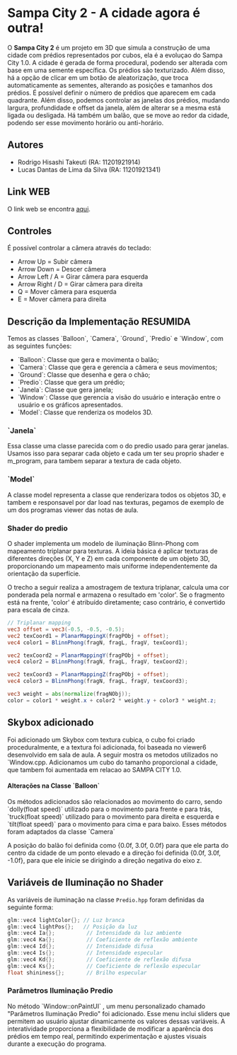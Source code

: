 # Sampa City 2 - A cidade agora é outra! 

O **Sampa City 2** é um projeto em 3D que simula a construção de uma cidade com prédios representados por cubos, ela é a evoluçao do Sampa City 1.0. A cidade é gerada de forma procedural, podendo ser alterada com base em uma semente específica. Os prédios são texturizado. Além disso, há a opção de clicar em um botão de aleatorização, que troca automaticamente as sementes, alterando as posições e tamanhos dos prédios. É possível definir o número de prédios que aparecem em cada quadrante. Além disso, podemos controlar as janelas dos prédios, mudando largura, profundidade e offset da janela, além de alterar se a mesma está ligada ou desligada. Há também um balão, que se move ao redor da cidade, podendo ser esse movimento horário ou anti-horário.

## Autores
- Rodrigo Hisashi Takeuti (RA: 11201921914)
- Lucas Dantas de Lima da Silva (RA: 11201921341)

## Link WEB
O link web se encontra [aqui](https://lucasdantas24.github.io/cidade-projeto-computacao-grafica-2/sampa/).

## Controles

É possível controlar a câmera através do teclado:

- Arrow Up = Subir câmera
- Arrow Down = Descer câmera
- Arrow Left / A = Girar câmera para esquerda
- Arrow Right / D = Girar cãmera para direita
- Q = Mover câmera para esquerda
- E = Mover câmera para direita


## Descrição da Implementação RESUMIDA

Temos as classes \`Balloon\`, \`Camera\`, \`Ground\`, \`Predio\` e \`Window\`, com as seguintes funções:
- \`Balloon\`: Classe que gera e movimenta o balão;
- \`Camera\`: Classe que gera e gerencia a câmera e seus movimentos;
- \`Ground\`: Classe que desenha e gera o chão;
- \`Predio\`: Classe que gera um prédio;
- \`Janela\`: Classe que gera janela;
- \`Window\`: Classe que gerencia a visão do usuário e interação entre o usuário e os gráficos apresentados.
- \`Model\`: Classe que renderiza os modelos 3D.

### \`Janela\`
Essa classe uma classe parecida com o do predio usado para gerar janelas. Usamos isso para separar cada objeto e cada um ter seu proprio shader e m_program, para tambem separar a textura de cada objeto.

### \`Model\`
A classe model representa a classe que renderizara todos os objetos 3D, e tambem e responsavel por dar load nas texturas, pegamos de exemplo de um dos programas viewer das notas de aula.

### Shader do predio
O shader implementa um modelo de iluminação Blinn-Phong com mapeamento triplanar para texturas. A ideia básica é aplicar texturas de diferentes direções (X, Y e Z) em cada componente de um objeto 3D, proporcionando um mapeamento mais uniforme independentemente da orientação da superfície.

O trecho a seguir realiza a amostragem de textura triplanar, calcula uma cor ponderada pela normal e armazena o resultado em 'color'. Se o fragmento está na frente, 'color' é atribuído diretamente; caso contrário, é convertido para escala de cinza.

```glsl
// Triplanar mapping
vec3 offset = vec3(-0.5, -0.5, -0.5);
vec2 texCoord1 = PlanarMappingX(fragPObj + offset);
vec4 color1 = BlinnPhong(fragN, fragL, fragV, texCoord1);

vec2 texCoord2 = PlanarMappingY(fragPObj + offset);
vec4 color2 = BlinnPhong(fragN, fragL, fragV, texCoord2);

vec2 texCoord3 = PlanarMappingZ(fragPObj + offset);
vec4 color3 = BlinnPhong(fragN, fragL, fragV, texCoord3);

vec3 weight = abs(normalize(fragNObj));
color = color1 * weight.x + color2 * weight.y + color3 * weight.z;
```


## Skybox adicionado
Foi adicionado um Skybox com textura cubica, o cubo foi criado proceduralmente, e a textura foi adicionada, foi baseada no viewer6 desenvolvido em sala de aula. A seguir mostra os metodos utilizados no \`Window.cpp\. Adicionamos um cubo do tamanho proporcional a cidade, que tambem foi aumentada em relacao ao SAMPA CITY 1.0.


#### Alterações na Classe \`Balloon\`
Os métodos adicionados são relacionados ao movimento do carro, sendo \`dolly(float speed)\` utilizado para o movimento para frente e para trás, \`truck(float speed)\` utilizado para o movimento para direita e esquerda e \`tilt(float speed)\` para o movimento para cima e para baixo. Esses métodos foram adaptados da classe \`Camera\`

A posição do balão foi definida como {0.0f, 3.0f, 0.0f} para que ele parta do centro da cidade de um ponto elevado e a direção foi definida {0.0f, 3.0f, -1.0f}, para que ele inicie se dirigindo a direção negativa do eixo z.

## Variáveis de Iluminação no Shader

As variáveis de iluminação na classe `Predio.hpp` foram definidas da seguinte forma:

```cpp
glm::vec4 lightColor{}; // Luz branca
glm::vec4 lightPos{};   // Posição da luz
glm::vec4 Ia{};          // Intensidade da luz ambiente
glm::vec4 Ka{};          // Coeficiente de reflexão ambiente
glm::vec4 Id{};          // Intensidade difusa
glm::vec4 Is{};          // Intensidade especular
glm::vec4 Kd{};          // Coeficiente de reflexão difusa
glm::vec4 Ks{};          // Coeficiente de reflexão especular
float shininess{};       // Brilho especular
```

### Parâmetros Iluminação Predio

No método \`Window::onPaintUI\` , um menu personalizado chamado "Parâmetros Iluminação Predio" foi adicionado. Esse menu inclui sliders que permitem ao usuário ajustar dinamicamente os valores dessas variáveis. A interatividade proporciona a flexibilidade de modificar a aparência dos prédios em tempo real, permitindo experimentação e ajustes visuais durante a execução do programa.